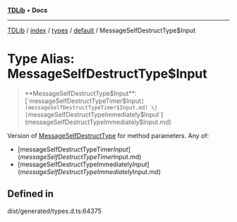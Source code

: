 [**TDLib**](../../../../../../README.md) • **Docs**

***

[TDLib](../../../../../../modules.md) / [index](../../../../../README.md) / [types](../../../README.md) / [default](../README.md) / MessageSelfDestructType$Input

# Type Alias: MessageSelfDestructType$Input

> **MessageSelfDestructType$Input**: [`messageSelfDestructTypeTimer$Input`](messageSelfDestructTypeTimer$Input.md) \| [`messageSelfDestructTypeImmediately$Input`](messageSelfDestructTypeImmediately$Input.md)

Version of [MessageSelfDestructType](MessageSelfDestructType.md) for method parameters.
Any of:
- [messageSelfDestructTypeTimer$Input](messageSelfDestructTypeTimer$Input.md)
- [messageSelfDestructTypeImmediately$Input](messageSelfDestructTypeImmediately$Input.md)

## Defined in

dist/generated/types.d.ts:64375
